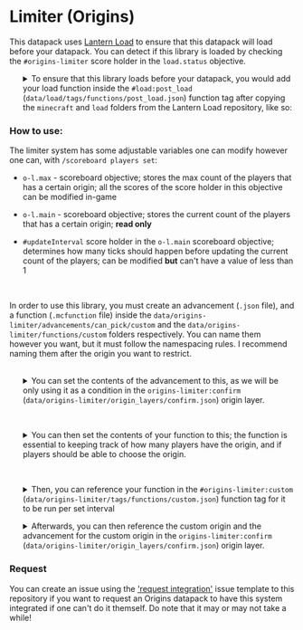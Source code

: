 # Limiter (Origins)

This datapack uses [Lantern Load](https://github.com/LanternMC/Load) to ensure that this datapack will load before your datapack. You can detect if this library is loaded by checking the `#origins-limiter` score holder in the `load.status` objective.

<ol>
<details>

<summary>To ensure that this library loads before your datapack, you would add your load function inside the <code>#load:post_load</code> (<code>data/load/tags/functions/post_load.json</code>) function tag after copying the <code>minecraft</code> and <code>load</code> folders from the Lantern Load repository, like so:</summary>

```json
{
    "values": [
        "<namespace>:path/to/function"
    ]
}
```
* `<namespace>` being the namespace you're using <br>
(e.g: `data/example` --> `example:...`)

* `path/to/function` being your load function <br>
(e.g: `data/example/functions/load.mcfunction` --> `example:load`)

</details>
</ol>


### How to use:
The limiter system has some adjustable variables one can modify however one can, with `/scoreboard players set`:

* `o-l.max` - scoreboard objective; stores the max count of the players that has a certain origin; all the scores of the score holder in this objective can be modified in-game
  
* `o-l.main` - scoreboard objective; stores the current count of the players that has a certain origin; **read only**

* `#updateInterval` score holder in the `o-l.main` scoreboard objective; determines how many ticks should happen before updating the current count of the players; can be modified **but** can't have a value of less than 1
<br> 

In order to use this library, you must create an advancement (`.json` file), and a function (`.mcfunction` file) inside the `data/origins-limiter/advancements/can_pick/custom` and the `data/origins-limiter/functions/custom` folders respectively. You can name them however you want, but it must follow the namespacing rules. I recommend naming them after the origin you want to restrict.
<br>
<br>

<ol>
<details>

<summary>You can set the contents of the advancement to this, as we will be only using it as a condition in the <code>origins-limiter:confirm</code> (<code>data/origins-limiter/origin_layers/confirm.json</code>) origin layer.</summary>

```json
{
    "criteria": {
        "restrict": {
            "trigger": "minecraft:impossible"
        }
    }
}
```

* This advancement being in the `data/origins-limiter/advancements/can_pick/custom` folder

</details>
</ol>
<br>

<ol>
<details>

<summary>You can then set the contents of your function to this; the function is essential to keeping track of how many players have the origin, and if players should be able to choose the origin.</summary>

```mcfunction
#   Set the max count for this origin once (can then be changed in-game afterwards)
execute unless score %example o-l.max = %example o-l.max run scoreboard players set %example o-l.max 1


#   Store the count of the players that currently have this origin
execute store result score %example o-l.main if entity @a[nbt = {cardinal_components: {"origins:origin": {OriginLayers: [{Origin: "origins:example"}]}}}]


#   Grant the player an advancement to indicate that the max count for this origin has been reached; used to restricting players from choosing the origin in the `origins:origin` origin layer
execute if score %example o-l.main < %example o-l.max run advancement grant @a only origins-limiter:can_pick/custom/example

execute if score %example o-l.main >= %example o-l.max run advancement revoke @a only origins-limiter:can_pick/custom/example
```

* This function being in the `data/origins-limiter/functions/custom` folder

* `%example` is a score holder in both the `o-l.main` and `o-l.max` scoreboard objectives for the `origins:example` origin

* `origins-limiter:can_pick/custom/example` being the advancement for the `origins:example` origin

</details>
</ol>
<br>

<ol>
<details>

<summary>Then, you can reference your function in the <code>#origins-limiter:custom</code> (<code>data/origins-limiter/tags/functions/custom.json</code>) function tag for it to be run per set interval</summary>

```json
{
    "values": [
        "origins-limiter:custom/example"
    ]
}
```

* `origins-limiter:custom/example` (`data/origins-limiter/functions/custom/example.mcfunction`) being the function for the `origins:example` origin

</details>
</ol>

<ol>
<details>
<summary>Afterwards, you can then reference the custom origin and the advancement for the custom origin in the <code>origins-limiter:confirm</code> (<code>data/origins-limiter/origin_layers/confirm.json</code>) origin layer.</summary>

```json
{
    "origins": [
        {
            "condition": {
                "type": "origins:and",
                "conditions": [
                    {
                        "type": "origins:origin",
                        "origin": "origins:example"
                    },
                    {
                        "type": "origins:advancement",
                        "advancement": "origins-limiter:can_pick/custom/example"
                    }
                ]
            },
            "origins": [
                "origins:example"
            ]
        }
    ]
}
```

* `origins-limiter:can_pick/custom/example` being the advancement you made in `data/origins-limiter/advancements/custom`
* `origins:example` being the origin JSON

</details>
</ol>


### Request
You can create an issue using the ['request integration'](https://github.com/eggohito/origins-limiter/issues/new?assignees=&labels=request&template=request-integration.md&title=%5BREQUEST%5D) issue template to this repository if you want to request an Origins datapack to have this system integrated if one can't do it themself. Do note that it may or may not take a while!